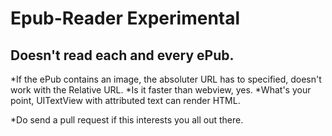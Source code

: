 # Epub-Reader Experimental
## Doesn't read each and every ePub. 

*If the ePub contains an image, the absoluter URL has to specified, doesn't work with the Relative URL. 
*Is it faster than webview, yes.
*What's your point, UITextView with attributed text can render HTML.


*Do send a pull request if this interests you all out there.
